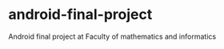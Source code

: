 android-final-project
=====================

Android final project at Faculty of mathematics and informatics 
